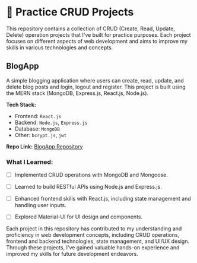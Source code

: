 # 🚀 Practice CRUD Projects

This repository contains a collection of CRUD (Create, Read, Update, Delete) operation projects that I've built for practice purposes. Each project focuses on different aspects of web development and aims to improve my skills in various technologies and concepts.

## BlogApp

A simple blogging application where users can create, read, update, and delete blog posts and login, logout and register. This project is built using the MERN stack (MongoDB, Express.js, React.js, Node.js).

**Tech Stack:**
- Frontend: `React.js`
- Backend: `Node.js`, `Express.js`
- Database: `MongoDB`
- Other: `bcrypt.js`, `jwt`

**Repo Link:** [BlogApp Repository](https://github.com/your-username/blogapp)

### What I Learned:

- [ ] Implemented CRUD operations with MongoDB and Mongoose.
- [ ] Learned to build RESTful APIs using Node.js and Express.js.
- [ ] Enhanced frontend skills with React.js, including state management and handling user inputs.
- [ ] Explored Material-UI for UI design and components.


Each project in this repository has contributed to my understanding and proficiency in web development concepts, including CRUD operations, frontend and backend technologies, state management, and UI/UX design. Through these projects, I've gained valuable hands-on experience and improved my skills for future development endeavors.
